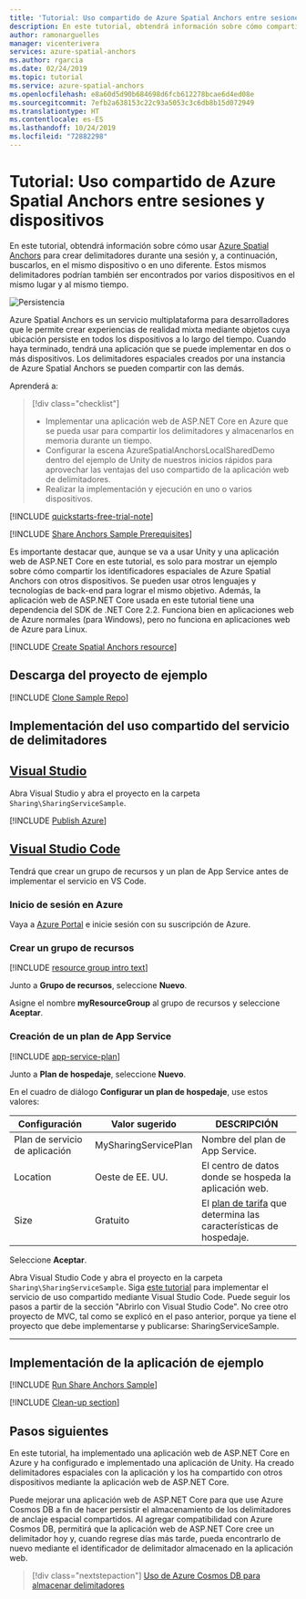 ```yaml
---
title: 'Tutorial: Uso compartido de Azure Spatial Anchors entre sesiones y dispositivos | Microsoft Docs'
description: En este tutorial, obtendrá información sobre cómo compartir los identificadores espaciales de Azure Spatial Anchors entre dispositivos Android/iOS de Unity con un servicio de back-end.
author: ramonarguelles
manager: vicenterivera
services: azure-spatial-anchors
ms.author: rgarcia
ms.date: 02/24/2019
ms.topic: tutorial
ms.service: azure-spatial-anchors
ms.openlocfilehash: e8a60d5d90b684698d6fcb612278bcae6d4ed08e
ms.sourcegitcommit: 7efb2a638153c22c93a5053c3c6db8b15d072949
ms.translationtype: HT
ms.contentlocale: es-ES
ms.lasthandoff: 10/24/2019
ms.locfileid: "72882298"
---
```

# <a name="tutorial-share-azure-spatial-anchors-across-sessions-and-devices"></a>Tutorial: Uso compartido de Azure Spatial Anchors entre sesiones y dispositivos

En este tutorial, obtendrá información sobre cómo usar [Azure Spatial Anchors](../overview.md) para crear delimitadores durante una sesión y, a continuación, buscarlos, en el mismo dispositivo o en uno diferente. Estos mismos delimitadores podrían también ser encontrados por varios dispositivos en el mismo lugar y al mismo tiempo.

![Persistencia](./media/persistence.gif)

Azure Spatial Anchors es un servicio multiplataforma para desarrolladores que le permite crear experiencias de realidad mixta mediante objetos cuya ubicación persiste en todos los dispositivos a lo largo del tiempo. Cuando haya terminado, tendrá una aplicación que se puede implementar en dos o más dispositivos. Los delimitadores espaciales creados por una instancia de Azure Spatial Anchors se pueden compartir con las demás.

Aprenderá a:

> [!div class="checklist"]
> * Implementar una aplicación web de ASP.NET Core en Azure que se pueda usar para compartir los delimitadores y almacenarlos en memoria durante un tiempo.
> * Configurar la escena AzureSpatialAnchorsLocalSharedDemo dentro del ejemplo de Unity de nuestros inicios rápidos para aprovechar las ventajas del uso compartido de la aplicación web de delimitadores.
> * Realizar la implementación y ejecución en uno o varios dispositivos.

[!INCLUDE [quickstarts-free-trial-note](../../../includes/quickstarts-free-trial-note.md)]

[!INCLUDE [Share Anchors Sample Prerequisites](../../../includes/spatial-anchors-share-sample-prereqs.md)]

Es importante destacar que, aunque se va a usar Unity y una aplicación web de ASP.NET Core en este tutorial, es solo para mostrar un ejemplo sobre cómo compartir los identificadores espaciales de Azure Spatial Anchors con otros dispositivos. Se pueden usar otros lenguajes y tecnologías de back-end para lograr el mismo objetivo. Además, la aplicación web de ASP.NET Core usada en este tutorial tiene una dependencia del SDK de .NET Core 2.2. Funciona bien en aplicaciones web de Azure normales (para Windows), pero no funciona en aplicaciones web de Azure para Linux.

[!INCLUDE [Create Spatial Anchors resource](../../../includes/spatial-anchors-get-started-create-resource.md)]

## <a name="download-the-sample-project"></a>Descarga del proyecto de ejemplo

[!INCLUDE [Clone Sample Repo](../../../includes/spatial-anchors-clone-sample-repository.md)]

## <a name="deploy-your-sharing-anchors-service"></a>Implementación del uso compartido del servicio de delimitadores

## <a name="visual-studiotabvs"></a>[Visual Studio](#tab/VS)

Abra Visual Studio y abra el proyecto en la carpeta `Sharing\SharingServiceSample`.

[!INCLUDE [Publish Azure](../../../includes/spatial-anchors-publish-azure.md)]

## <a name="visual-studio-codetabvsc"></a>[Visual Studio Code](#tab/VSC)

Tendrá que crear un grupo de recursos y un plan de App Service antes de implementar el servicio en VS Code.

### <a name="sign-in-to-azure"></a>Inicio de sesión en Azure

Vaya a <a href="https://portal.azure.com/" target="_blank">Azure Portal</a> e inicie sesión con su suscripción de Azure.

### <a name="create-a-resource-group"></a>Crear un grupo de recursos

[!INCLUDE [resource group intro text](../../../includes/resource-group.md)]

Junto a **Grupo de recursos**, seleccione **Nuevo**.

Asigne el nombre **myResourceGroup** al grupo de recursos y seleccione **Aceptar**.

### <a name="create-an-app-service-plan"></a>Creación de un plan de App Service

[!INCLUDE [app-service-plan](../../../includes/app-service-plan.md)]

Junto a **Plan de hospedaje**, seleccione **Nuevo**.

En el cuadro de diálogo **Configurar un plan de hospedaje**, use estos valores:

| Configuración | Valor sugerido | DESCRIPCIÓN |
|-|-|-|
|Plan de servicio de aplicación| MySharingServicePlan | Nombre del plan de App Service. |
| Location | Oeste de EE. UU. | El centro de datos donde se hospeda la aplicación web. |
| Size | Gratuito | El [plan de tarifa](https://azure.microsoft.com/pricing/details/app-service/?ref=microsoft.com&utm_source=microsoft.com&utm_medium=docs&utm_campaign=visualstudio) que determina las características de hospedaje. |

Seleccione **Aceptar**.

Abra Visual Studio Code y abra el proyecto en la carpeta `Sharing\SharingServiceSample`. Siga <a href="https://docs.microsoft.com/aspnet/core/tutorials/publish-to-azure-webapp-using-vscode?view=aspnetcore-2.2#open-it-with-visual-studio-code" target="_blank">este tutorial</a> para implementar el servicio de uso compartido mediante Visual Studio Code. Puede seguir los pasos a partir de la sección "Abrirlo con Visual Studio Code". No cree otro proyecto de MVC, tal como se explicó en el paso anterior, porque ya tiene el proyecto que debe implementarse y publicarse: SharingServiceSample.

---

## <a name="deploy-the-sample-app"></a>Implementación de la aplicación de ejemplo

[!INCLUDE [Run Share Anchors Sample](../../../includes/spatial-anchors-run-share-sample.md)]

[!INCLUDE [Clean-up section](../../../includes/clean-up-section-portal.md)]

## <a name="next-steps"></a>Pasos siguientes

En este tutorial, ha implementado una aplicación web de ASP.NET Core en Azure y ha configurado e implementado una aplicación de Unity. Ha creado delimitadores espaciales con la aplicación y los ha compartido con otros dispositivos mediante la aplicación web de ASP.NET Core.

Puede mejorar una aplicación web de ASP.NET Core para que use Azure Cosmos DB a fin de hacer persistir el almacenamiento de los delimitadores de anclaje espacial compartidos. Al agregar compatibilidad con Azure Cosmos DB, permitirá que la aplicación web de ASP.NET Core cree un delimitador hoy y, cuando regrese días más tarde, pueda encontrarlo de nuevo mediante el identificador de delimitador almacenado en la aplicación web.

> [!div class="nextstepaction"]
> [Uso de Azure Cosmos DB para almacenar delimitadores](./tutorial-use-cosmos-db-to-store-anchors.md)

